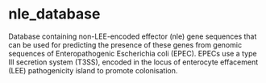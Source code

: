 # nle_database
Database containing non-LEE-encoded effector (nle) gene sequences that can be used for predicting the presence of these genes from genomic sequences of Enteropathogenic Escherichia coli (EPEC). EPECs use a type III secretion system (T3SS), encoded in the locus of enterocyte effacement (LEE) pathogenicity island to promote colonisation.
